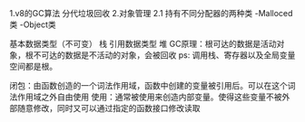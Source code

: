 1.v8的GC算法
分代垃圾回收
2.对象管理
2.1 持有不同分配器的两种类
-Malloced类
-Object类


基本数据类型（不可变） 栈 
引用数据类型  堆
GC原理：根可达的数据是活动对象，根不可达的数据是不活动的对象，会被回收
ps: 调用栈、寄存器以及全局变量空间都是根。

闭包：由函数创造的一个词法作用域，函数中创建的变量被引用后。可以在这个词法作用域之外自由使用
使用：通常被使用来创造内部变量。使得这些变量不被外部随意修改，同时又可以通过指定的函数接口修改读取